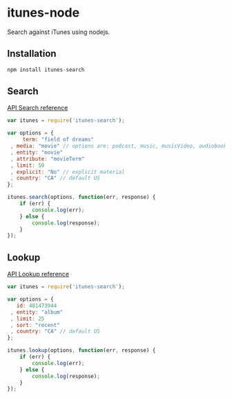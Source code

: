 itunes-node
===========

Search against iTunes using nodejs.

## Installation

```js
npm install itunes-search
```

## Search

[API Search reference](http://www.apple.com/itunes/affiliates/resources/documentation/itunes-store-web-service-search-api.html#searching)

```js
var itunes = require('itunes-search');

var options = {
	 term: "field of dreams"
 , media: "movie" // options are: podcast, music, musicVideo, audiobook, shortFilm, tvShow, software, ebook, all
 , entity: "movie"
 , attribute: "movieTerm"
 , limit: 50
 , explicit: "No" // explicit material
 , country: "CA" // default US
};

itunes.search(options, function(err, response) {
	if (err) {
		console.log(err);
	} else {
		console.log(response);
	}  
});
```

## Lookup

[API Lookup reference](http://www.apple.com/itunes/affiliates/resources/documentation/itunes-store-web-service-search-api.html#lookup)

```js
var itunes = require('itunes-search');

var options = {
   id: 481473944
 , entity: "album"
 , limit: 25
 , sort: "recent"
 , country: "CA" // default US
};

itunes.lookup(options, function(err, response) {
	if (err) {
		console.log(err);
	} else {
		console.log(response);
	}  
});
```